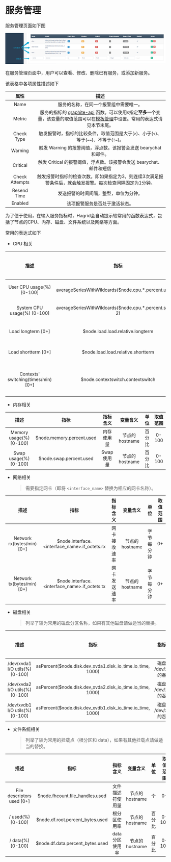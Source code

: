 # 服务管理

服务管理页面如下图

![服务管理](imgs/service.png)

在服务管理页面中，用户可以查看、修改、删除已有服务，或添加新服务。

该表格中各项属性描述如下

|属性|描述|
|:-:|:-:|
|Name|服务的名称，在同一个报警组中需要唯一。|
|Metric|服务的指标的 [graphite-api](http://graphite.readthedocs.io/en/latest/functions.html) 函数。可以使用`$`指定**至多一个**变量，该变量的取值范围可以在[模板管理](s5.html)中设置。常用的表达式请见本节末尾。|
|Check Type|触发报警时，指标的比较条件，取值范围是大于(`>`)、小于(`<`)、等于(`==`)、不等于(`!=`)。|
|Warning|触发 Warning 的报警阈值，浮点数。该报警会发送 bearychat 和邮件。|
|Critical|触发 Critical 的报警阈值，浮点数。该报警会发送 bearychat、邮件和短信|
|Check Attempts|触发报警时指标的检查次数。即如果指定为3，则连续3次满足报警条件后，就会触发报警。每次检查间隔固定为1分钟。|
|Resend Time|发送报警的时间间隔，整型，单位为分钟。|
|Enabled|该项报警服务是否处于激活状态。|

为了便于使用，在输入服务指标时，Hagrid会自动提示较常用的函数表达式，包括了节点的CPU、内存、磁盘、文件系统以及网络等方面。

常用的表达式如下

- CPU 相关

|描述|指标|指标含义|变量含义|单位|取值范围|
|:-:|:-:|:-:|:-:|:-:|:-:|
|User CPU usage(%) [0-100]|averageSeriesWithWildcards($node.cpu.*.percent.user, 2)|用户态 CPU 使用量|节点的 hostname|百分比|0-100|
|System CPU usage(%) [0-100]|averageSeriesWithWildcards($node.cpu.*.percent.system, 2)|系统态 CPU 使用量|节点的 hostname|百分比|0-100|
|Load longterm [0+]|$node.load.load.relative.longterm|longterm CPU 使用率|节点的 hostname|百分比|0+|
|Load shortterm [0+]|$node.load.load.relative.shortterm|shortterm CPU 使用率|节点的 hostname|百分比|0+|
|Contexts' switching(times/min) [0+]|$node.contextswitch.contextswitch|每分钟的上下文切换次数|节点的hostname|次数每分钟|0+|

- 内存相关

|描述|指标|指标含义|变量含义|单位|取值范围|
|:-:|:-:|:-:|:-:|:-:|:-:|
|Memory usage(%) [0-100]|$node.memory.percent.used|内存使用量|节点的 hostname|百分比|0-100|
|Swap usage(%) [0-100]|$node.swap.percent.used|Swap 使用量|节点的 hostname|百分比|0-100|

- 网络相关

    > 需要指定网卡（即将 `<interface_name>` 替换为相应的网卡名称）。

|描述|指标|指标含义|变量含义|单位|取值范围|
|:-:|:-:|:-:|:-:|:-:|:-:|
|Network rx(bytes/min) [0+]|$node.interface.<interface_name>.if_octets.rx|网卡接收速率|节点的 hostname|字节每分钟|0+|
|Network tx(bytes/min) [0+]|$node.interface.<interface_name>.if_octets.tx|网卡发送速率|节点的 hostname|字节每分钟|0+|

- 磁盘相关

    > 列举了较为常用的磁盘分区名称，如果有其他磁盘请做适当的替换。

|描述|指标|指标含义|变量含义|单位|取值范围|
|:-:|:-:|:-:|:-:|:-:|:-:|
|/dev/xvda1 I/O utils(%) [0-100]|asPercent($node.disk.dev_xvda1.disk_io_time.io_time, 1000)|磁盘分区 /dev/xvda1 的吞吐量|节点的 hostname|百分比|0-100|
|/dev/xvda2 I/O utils(%) [0-100]|asPercent($node.disk.dev_xvda2.disk_io_time.io_time, 1000)|磁盘分区 /dev/xvda2 的吞吐量|节点的 hostname|百分比|0-100|
|/dev/xvdb1 I/O utils(%) [0-100]|asPercent($node.disk.dev_xvdb1.disk_io_time.io_time, 1000)|磁盘分区 /dev/xvdb1 的吞吐量|节点的 hostname|百分比|0-100|
    
- 文件系统相关

    > 列举了较为常用的挂载点（根分区和 data），如果有其他挂载点请做适当的替换。

|描述|指标|指标含义|变量含义|单位|取值范围|
|:-:|:-:|:-:|:-:|:-:|:-:|
|File descriptors used [0+]|$node.fhcount.file_handles.used|文件描述符使用量|节点的 hostname|个|0+|
|/ used(%) [0-100]|$node.df.root.percent_bytes.used|根分区使用率|节点的 hostname|百分比|0-100|
|/ data(%) [0-100]|$node.df.data.percent_bytes.used|data 分区使用率|节点的 hostname|百分比|0-100|